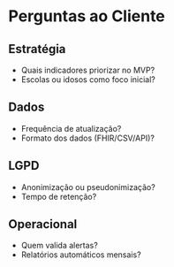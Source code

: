 # Perguntas ao Cliente

## Estratégia
- Quais indicadores priorizar no MVP?
- Escolas ou idosos como foco inicial?

## Dados
- Frequência de atualização?
- Formato dos dados (FHIR/CSV/API)?

## LGPD
- Anonimização ou pseudonimização?
- Tempo de retenção?

## Operacional
- Quem valida alertas?
- Relatórios automáticos mensais?
